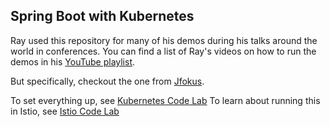 Spring Boot with Kubernetes
---------------------------
Ray used this repository for many of his demos during his talks around the world in conferences. You can find a list of Ray's videos on how to run the demos in his [YouTube playlist](https://www.youtube.com/playlist?list=PL4uYfigiauVYH4OwOyq8FGbPQOn-JueEf).

But specifically, checkout the one from [Jfokus](https://www.youtube.com/watch?v=R2l-tL_1els&index=6&list=PL4uYfigiauVYH4OwOyq8FGbPQOn-JueEf).

To set everything up, see [Kubernetes Code Lab](http://bit.ly/k8s-lab)
To learn about running this in Istio, see [Istio Code Lab](http://bit.ly/istio-lab)
